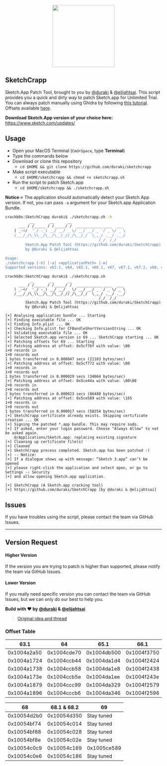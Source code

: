 <p align="center">
  <img height="200" src="https://i.imgur.com/laXau20.png">
</p>

## SketchCrapp

Sketch.App Patch Tool, brought to you by [@duraki](https://github.com/duraki) & [@elijahtsai](https://github.com/elijahtsai). This script provides you a quick and dirty way to patch Sketch.app for Unlimited Trial. You can always patch manually using Ghidra by following [this tutorial](https://duraki.github.io/posts/o/20200214-sketch.app-patch-in-ghidra.html). Offsets available [here](https://github.com/duraki/SketchCrapp/blob/master/README.md#offset-table).

**Download Sketch.App version of your choice here:** https://www.sketch.com/updates/

## Usage

* Open your MacOS Terminal (`Cmd+Space`, type **Terminal**)
* Type the commands below
* Download or clone this repository
  * `cd $HOME && git clone https://github.com/duraki/sketchcrapp`
* Make script executable
  * `cd $HOME/sketchcrapp && chmod +x sketchcrapp.sh`
* Run the script to patch Sketch.app
  * `cd $HOME/sketchcrapp && ./sketchcrapp.sh`

**Notice**→ The application should automatically detect your Sketch.App version. If not, you can pass `-a` argument for your Sketch.app Application Bundle.

```bash
crackb0x:SketchCrapp duraki$ ./sketchcrapp.sh -h
           __       __      __
      ___ / /_____ / /_____/ /  ___________ ____  ___
    ( _-</  '_/ -_) __/ __/ _ \/ __/ __/ _ `/ _ \/ _ \
    /___/_/\_\\__/\__/\__/_//_/\__/_/  \_,_/ .__/ .__/
                                          /_/  /_/
         Sketch.App Patch Tool (https://github.com/duraki/SketchCrapp)
         by @duraki & @elijahtsai 

Usage:
./sketchcrapp [-h] [-a] <applicationPath> [-m]
Supported versions: v63.1, v64, v65.1, v66.1, v67, v67.1, v67.2, v68, v68.1, v68.2, v69
```

```
crackb0x:SketchCrapp duraki$ ./sketchcrapp.sh
           __       __      __
      ___ / /_____ / /_____/ /  ___________ ____  ___
    ( _-</  '_/ -_) __/ __/ _ \/ __/ __/ _ `/ _ \/ _ \
    /___/_/\_\\__/\__/\__/_//_/\__/_/  \_,_/ .__/ .__/
                                          /_/  /_/
         Sketch.App Patch Tool (https://github.com/duraki/SketchCrapp)
         by @duraki & @elijahtsai

[+] Analysing application bundle ... Starting
[+] Finding executable file ... OK
[+] Finding Info.plist ... OK
[+] Checking Info.plist for CFBundleShortVersionString ... OK
[+] Validating executable file ... OK
[+] Selected Sketch.app version is 69 ... SketchCrapp starting ... OK
[+] Patching offsets for 69 ... Starting
[+] Patching address at offset: 0x5cf76f with value: \00
1+0 records in
1+0 records out
1 bytes transferred in 0.000047 secs (21183 bytes/sec)
[+] Patching address at offset: 0x5cf772 with value: \00
1+0 records in
1+0 records out
1 bytes transferred in 0.000029 secs (34664 bytes/sec)
[+] Patching address at offset: 0x5ce44a with value: \00\00
2+0 records in
2+0 records out
2 bytes transferred in 0.000023 secs (86480 bytes/sec)
[+] Patching address at offset: 0x5ce589 with value: \165
1+0 records in
1+0 records out
1 bytes transferred in 0.000017 secs (58254 bytes/sec)
[+] SketchCrapp certificate already exists. Skipping certificate creation ... OK
[+] Signing the patched *.app bundle. This may require sudo.
[+] If asked, enter your login password. Choose "Always Allow" to not be asked again.
    @/Applications/Sketch.app: replacing existing signature
[+] Cleaning up certificate file(s)
[+] Cleaned
[+] SketchCrapp process completed. Sketch.app has been patched :)
[+] -- Notice: 
[+] If a dialogue shows up with message: “Sketch 3.app” can’t be opened
[+] please right-click the application and select open, or go to Settings -› Security
[+] and allow opening Sketch.app application.

[+] SketchCrapp (A Sketch.app cracking tool)
[+] https://github.com/duraki/SketchCrapp [by @duraki & @elijahtsai]
```

## Issues

If you have troubles using the script, please contact the team via GitHub Issues.

---
## Version Request

#### Higher Version 

If the version you are trying to patch is higher than supported, please notify the team via GitHub Issues.

#### Lower Version 

If you really need specific version you can contact the team via GitHub Issues, but we can only do our best to help you.


**Build with ❤️ by [@duraki](https://twitter.com/0xduraki) & [@elijahtsai](https://twitter.com/elijahtsai_)**

> [Original idea and thread](https://gist.github.com/Bhavdip/76c581d7ac03bdce6d226a2e8c522df4)

### Offset Table
|63.1|64|65.1|66.1|67 & 67.1|67.2|
|----|----|----|----|----|----|
|0x1004a2a50|0x1004cde70|0x1004db500|0x1004f3750|0x10050a6d0|0x10050a790|
|0x1004a1724|0x1004ccb44|0x1004da1d4|0x1004f2424|0x100509394|0x100509454|
|0x1004a1738|0x1004ccb58|0x1004da1e8|0x1004f2438|0x1005093a8|0x100509468|
|0x1004a173e|0x1004ccb5e|0x1004da1ee|0x1004f243e|0x1005093ae|0x10050946e|
|0x1004a1879|0x1004ccc99|0x1004da329|0x1004f2579|0x1005094e9|0x1005095a9|
|0x1004a1896|0x1004cccb6|0x1004da346|0x1004f2596|0x100509506|0x1005095c6|

|68|68.1 & 68.2|69|
|----|----|----|
|0x10054d2b0|0x10054d350|Stay tuned|
|0x10054bf74|0x10054c014|Stay tuned|
|0x10054bf88|0x10054c028|Stay tuned|
|0x10054bf8e|0x10054c02e|Stay tuned|
|0x10054c0c9|0x10054c169|0x1005ce589|
|0x10054c0e6|0x10054c186|Stay tuned|
